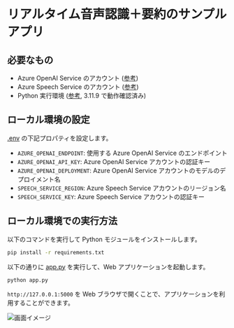 # リアルタイム音声認識＋要約のサンプルアプリ

## 必要なもの
- Azure OpenAI Service のアカウント ([参考](https://learn.microsoft.com/ja-jp/azure/ai-foundry/openai/how-to/create-resource?pivots=web-portal))
- Azure Speech Service のアカウント ([参考](https://learn.microsoft.com/ja-jp/azure/ai-services/multi-service-resource?pivots=azportal))
- Python 実行環境 ([参考](https://www.python.org/downloads/), 3.11.9 で動作確認済み)

## ローカル環境の設定

[.env](./.env) の下記プロパティを設定します。
 - ```AZURE_OPENAI_ENDPOINT```: 使用する Azure OpenAI Service のエンドポイント
 - ```AZURE_OPENAI_API_KEY```: Azure OpenAI Service アカウントの認証キー
 - ```AZURE_OPENAI_DEPLOYMENT```: Azure OpenAI Service アカウントのモデルのデプロイメント名
 - ```SPEECH_SERVICE_REGION```: Azure Speech Service アカウントのリージョン名
 - ```SPEECH_SERVICE_KEY```: Azure Speech Service アカウントの認証キー

## ローカル環境での実行方法

以下のコマンドを実行して Python モジュールをインストールします。
```bash
pip install -r requirements.txt
```

以下の通りに [app.py](./app.py) を実行して、Web アプリケーションを起動します。
```bash
python app.py
```

```http://127.0.0.1:5000``` を Web ブラウザで開くことで、アプリケーションを利用することができます。

![画面イメージ](.images/screenshot.png)

